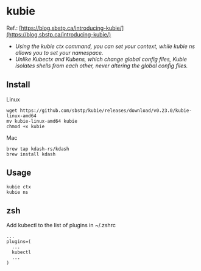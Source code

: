 # kubie
Ref.: [https://blog.sbstp.ca/introducing-kubie/](https://blog.sbstp.ca/introducing-kubie/)

* _Using the kubie ctx command, you can set your context, while kubie ns allows you to set your namespace._
* _Unlike Kubectx and Kubens, which change global config files, Kubie isolates shells from each other, never altering the global config files._

## Install
Linux
```
wget https://github.com/sbstp/kubie/releases/download/v0.23.0/kubie-linux-amd64
mv kubie-linux-amd64 kubie
chmod +x kubie
```

Mac
```
brew tap kdash-rs/kdash
brew install kdash
```

## Usage
```
kubie ctx
kubie ns
```

## zsh
Add kubectl to the list of plugins in ~/.zshrc
```
...
plugins=(
  ...
  kubectl
  ...
)
```
